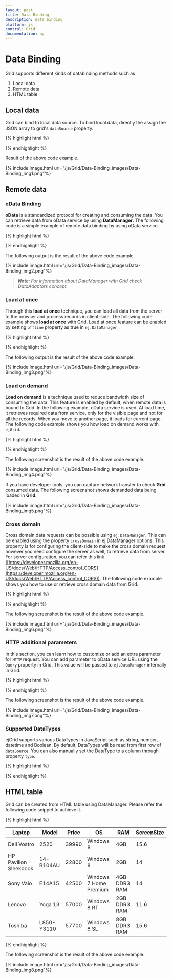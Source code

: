 ```yaml
---
layout: post
title: Data-Binding
description: data binding
platform: js
control: Grid
documentation: ug
---
```


# Data Binding
Grid supports different kinds of databinding methods such as 

1. Local data
2. Remote data
3. HTML table

## Local data

Grid can bind to local data source. To bind local data, directly the assign the JSON array to grid's `dataSource` property. 

{% highlight html %}



<div id="Grid"></div>
<script type="text/javascript">
  $(function () {// Document is ready.
      // Data for grid.
      window.gridData = [
        { firstName: "John", lastName: "Beckett", email: "john@syncfusion.com" },
        { firstName: "Ben", lastName: "Beckett", email: "ben@syncfusion.com" },
        { firstName: "Andrew", lastName: "Beckett", email: "andrew@syncfusion.com" }
      ];
      $("#Grid").ejGrid({
          dataSource:window.gridData,
          columns: [
                   { field: "firstName",headerText:"First Name" },
                   { field: "lastName", headerText: "Last Name" },
                   { field: "email", headerText: "Email" }
          ]
      });
  });
  
</script>



{% endhighlight %}



Result of the above code example.

{% include image.html url="/js/Grid/Data-Binding_images/Data-Binding_img1.png"%}

## Remote data

### oData Binding	

**oData** is a standardized protocol for creating and consuming the data. You can retrieve data from oData service by using **DataManager.** The following code is a simple example of remote data binding by using oData service.

{% highlight html %}

<div id="Grid"></div>
<script type="text/javascript">
  $(function () {// Document is ready.
      //oData Adaptor with DataManager
      var dataManager = ej.DataManager("http://mvc.syncfusion.com/Services/Northwnd.svc/Products");
  
      $("#Grid").ejGrid({
          dataSource: dataManager,
          columns: ["ProductID", "ProductName", "SupplierID", "UnitPrice"]
      });
  });
</script>


{% endhighlight %}



The following output is the result of the above code example.

{% include image.html url="/js/Grid/Data-Binding_images/Data-Binding_img2.png"%}

> _**Note**: For information about DataManager with Grid check DataAdaptors concept._

### Load at once

Through this **load at once** technique, you can load all data from the server to the browser and process records in client-side. The following code example shows **load at once** with Grid. Load at once feature can be enabled by setting `offline` property as true in `ej.DataManager`

{% highlight html %}


<div id="Grid"></div>
<script type="text/javascript">
  $(function () {// Document is ready.
      //oData Adaptor with DataManager
      var dataManager = ej.DataManager({
          url: "http://mvc.syncfusion.com/Services/Northwnd.svc/Products",
          offline: true
      });
  
      $("#Grid").ejGrid({
          dataSource: dataManager,
          allowPaging: true,
          columns: ["ProductID", "ProductName", "SupplierID", "UnitPrice"]
      });
  });
  
</script>

{% endhighlight %}



The following output is the result of the above code example.

{% include image.html url="/js/Grid/Data-Binding_images/Data-Binding_img3.png"%}

### Load on demand

**Load on demand** is a technique used to reduce bandwidth size of consuming the data. This feature is enabled by default, when remote data is bound to Grid. In the following example, oData service is used. At load time, it retrieves required data from service, only for the visible page and not for all the records. When you move to another page, it loads for current page. The following code example shows you how load on demand works with `ejGrid`.

{% highlight html %}

<div id="Grid"></div>
<script type="text/javascript">
  $(function () {// Document is ready.
      //oData Adaptor with DataManager
      var dataManager = ej.DataManager("http://mvc.syncfusion.com/Services/Northwnd.svc/Products");
  
      $("#Grid").ejGrid({
          dataSource: dataManager,
          allowPaging: true,
          columns: ["ProductID", "ProductName", "SupplierID", "UnitPrice"]
      });
  });
</script>


{% endhighlight %}



The following screenshot is the result of the above code example.

{% include image.html url="/js/Grid/Data-Binding_images/Data-Binding_img4.png"%}

If you have developer tools, you can capture network transfer to check **Grid** consumed data. The following screenshot shows demanded data being loaded in **Grid**.

{% include image.html url="/js/Grid/Data-Binding_images/Data-Binding_img5.png"%}

### Cross domain

Cross domain data requests can be possible using `ej.DataManager`. This can be enabled using the property `crossDomain` in ej.DataManager options. This property is for configuring the client-side to make the cross domain request however you need configure the server as well, to retrieve data from server. For server configuration, you can refer this link ([https://developer.mozilla.org/en-US/docs/Web/HTTP/Access_control_CORS](https://developer.mozilla.org/en-US/docs/Web/HTTP/Access_control_CORS)). The following code example shows you how to use or retrieve cross domain data from Grid.

{% highlight html %}

<div id="Grid"></div>
<script type="text/javascript">
  $(function () {// Document is ready.
      //DataManger
      var dataManager = ej.DataManager({
          url: "http://mvc.syncfusion.com/UGService/api/Orders",
          crossDomain: true,
          offline: true
      });
      $("#Grid").ejGrid({
          allowPaging: true,
          dataSource: dataManager,
          columns: ["OrderID", "CustomerID", "EmployeeID", "ShipCity"]
      });
  });
  
</script>


{% endhighlight %}



The following screenshot is the result of the above code example.

{% include image.html url="/js/Grid/Data-Binding_images/Data-Binding_img6.png"%}

### HTTP additional parameters

In this section, you can learn how to customize or add an extra parameter for `HTTP` request. You can add parameter to oData service URL using the `Query` property in Grid. This value will be passed to `ej.DataManager` internally in Grid.

{% highlight html %}

<div id="Grid"></div>
<script type="text/javascript">
  $(function () {// Document is ready.
      //oData Adaptor with DataManager
      var dataManager = ej.DataManager({
          url: "http://mvc.syncfusion.com/Services/Northwnd.svc/Products"
      });
  
      $("#Grid").ejGrid({
          dataSource: dataManager,
          allowPaging: true,
          query: new ej.Query().addParams("$filter", "ProductID gt 50"), //extra parameter
          columns: ["ProductID", "ProductName", "SupplierID", "CategoryID"]
      });
  });
  
</script>


{% endhighlight %}



The following screenshot is the result of the above code example.

{% include image.html url="/js/Grid/Data-Binding_images/Data-Binding_img7.png"%}

### Supported DataTypes

ejGrid supports various DataTypes in JavaScript such as string, number, datetime and Boolean. By default, DataTypes will be read from first row of `dataSource`. You can also manually set the DataType to a column through property `type`.

{% highlight html %}

<div id="Grid"></div>
<script type="text/javascript">
  $(function () {// Document is ready.
      $("#Grid").ejGrid({
          dataSource: window.gridData,
          columns: [
                   { field: "firstName", type: "string" },
                   { field: "lastName", type: "string" },
                   { field: "email" }
          ]
      });
  });
</script>



{% endhighlight %}

## HTML table

Grid can be created from HTML table using DataManager. Please refer the following code snippet to achieve it.

{% highlight html %}

<script type="text/javascript">
  $(function () {// Document is ready.
      $("#Grid").ejGrid({
        dataSource: ej.DataManager($("#Table1")), // binds table to grid
          columns: [
                   { field: "Laptop", headerText: "Laptop Brands"},
                   { field: "Model", headerText: "Model" },
                   { field: "Price", headerText: "Price", width: 90, textAlign: ej.TextAlign.Right, format: " ${0:c}" },
                   { field: "OS", headerText: "Operating System" },
                   { field: "RAM", headerText: "RAM", width: 120, textAlign: ej.TextAlign.Right },
                   { field: "ScreenSize", headerText: "Screen Size", textAlign: ej.TextAlign.Right, width: 100, format: "{0:N1} inch" }
          ]
      });
  });
</script>

<div id="Grid"></div>
<table id="Table1">
  <thead>
    <tr>
      <th>
        Laptop
      </th>
      <th>
        Model
      </th>
      <th>
        Price
      </th>
      <th>
        OS
      </th>
      <th>
        RAM
      </th>
      <th>
        ScreenSize
      </th>
    </tr>
  </thead>
  <tbody>
    <tr>
      <td>Dell Vostro</td>
      <td>2520</td>
      <td>39990</td>
      <td>Windows 8</td>
      <td>4GB</td>
      <td>15.6</td>
    </tr>
    <tr>
      <td>HP Pavilion Sleekbook</td>
      <td>14-B104AU</td>
      <td>22800</td>
      <td>Windows 8</td>
      <td>2GB</td>
      <td>14</td>
    </tr>
    <tr>
      <td>Sony Vaio</td>
      <td>E14A15</td>
      <td>42500</td>
      <td>Windows 7 Home Premium</td>
      <td>4GB DDR3 RAM</td>
      <td>14</td>
    </tr>
    <tr>
      <td>Lenovo</td>
      <td>Yoga 13</td>
      <td>57000</td>
      <td>Windows 8 RT</td>
      <td>2GB DDR3 RAM</td>
      <td>11.6</td>
    </tr>
    <tr>
      <td>Toshiba</td>
      <td>L850-Y3110</td>
      <td>57700</td>
      <td>Windows 8 SL</td>
      <td>8GB DDR3 RAM</td>
      <td>15.6</td>
    </tr>
  </tbody>
</table>

{% endhighlight %}



The following screenshot is the result of the above code example.

{% include image.html url="/js/Grid/Data-Binding_images/Data-Binding_img8.png"%}

